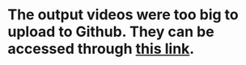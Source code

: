 # The output videos were too big to upload to Github. They can be accessed through [this link](https://drive.google.com/drive/folders/1wrQRqHjjNY5oS5a-MA0aOLE-rdCGq5tu?usp=share_link).
